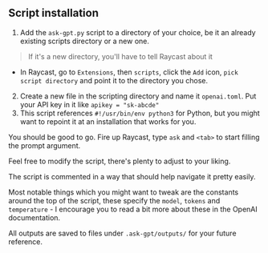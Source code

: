 ## Script installation

1. Add the `ask-gpt.py` script to a directory of your choice, be it an already existing scripts directory or a new one. 
  > If it's a new directory, you'll have to tell Raycast about it 
  - In Raycast, go to `Extensions`, then `scripts`, click the `Add` icon, `pick script directory` and point it to the directory you chose.
2. Create a new file in the scripting directory and name it `openai.toml`. Put your API key in it like `apikey = "sk-abcde"`
3. This script references `#!/usr/bin/env python3` for Python, but you might want to repoint it at an installation that works for you.

You should be good to go. Fire up Raycast, type `ask` and `<tab>` to start filling the prompt argument.

Feel free to modify the script, there's plenty to adjust to your liking. 

The script is commented in a way that should help navigate it pretty easily.

Most notable things which you might want to tweak are the constants around the top of the script, these specify the `model`, `tokens` and `temperature` - I encourage you to read a bit more about these in the OpenAI documentation. 

All outputs are saved to files under `.ask-gpt/outputs/` for your future reference.
